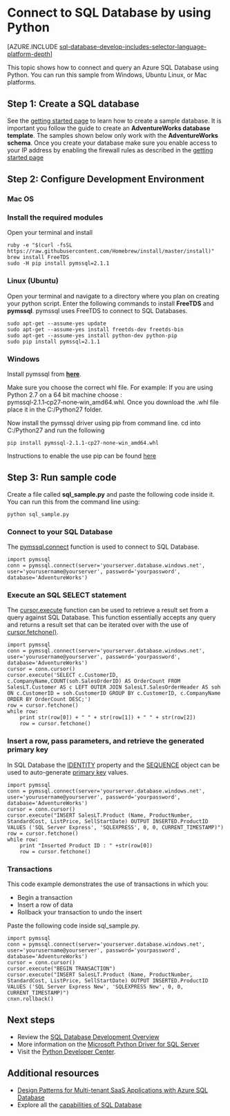 <properties
	pageTitle="Connect to SQL Database by using Python | Microsoft Azure"
	description="Presents a Python code sample you can use to connect to Azure SQL Database."
	services="sql-database"
	documentationCenter=""
	authors="meet-bhagdev"
	manager="jhubbard"
	editor=""/>


<tags
	ms.service="sql-database"
	ms.workload="drivers"
	ms.tgt_pltfrm="na"
	ms.devlang="python"
	ms.topic="article"
	ms.date="10/05/2016"
	ms.author="meetb"/>


# Connect to SQL Database by using Python


[AZURE.INCLUDE [sql-database-develop-includes-selector-language-platform-depth](../../includes/sql-database-develop-includes-selector-language-platform-depth.md)] 


This topic shows how to connect and query an Azure SQL Database using Python. You can run this sample from Windows, Ubuntu Linux, or Mac platforms.


## Step 1: Create a SQL database

See the [getting started page](sql-database-get-started.md) to learn how to create a sample database.  It is important you follow the guide to create an **AdventureWorks database template**. The samples shown below only work with the **AdventureWorks schema**. Once you create your database make sure you enable access to your IP address by enabling the firewall rules as described in the [getting started page](sql-database-get-started.md)

## Step 2: Configure Development Environment

### **Mac OS**   
### Install the required modules
Open your terminal and install

    ruby -e "$(curl -fsSL https://raw.githubusercontent.com/Homebrew/install/master/install)"
    brew install FreeTDS
    sudo -H pip install pymssql=2.1.1

### **Linux (Ubuntu)**

Open your terminal and navigate to a directory where you plan on creating your python script. Enter the following commands to install **FreeTDS** and **pymssql**. pymssql uses FreeTDS to connect to SQL Databases.

	sudo apt-get --assume-yes update
	sudo apt-get --assume-yes install freetds-dev freetds-bin
	sudo apt-get --assume-yes install python-dev python-pip
	sudo pip install pymssql=2.1.1
	
### **Windows**

Install pymssql from [**here**](http://www.lfd.uci.edu/~gohlke/pythonlibs/#pymssql). 

Make sure you choose the correct whl file. For example: If you are using Python 2.7 on a 64 bit machine choose : pymssql‑2.1.1‑cp27‑none‑win_amd64.whl. Once you download the .whl file place it in the C:/Python27 folder.

Now install the pymssql driver using pip from command line. cd into C:/Python27 and run the following
	
	pip install pymssql‑2.1.1‑cp27‑none‑win_amd64.whl

Instructions to enable the use pip can be found [here](http://stackoverflow.com/questions/4750806/how-to-install-pip-on-windows)

## Step 3: Run sample code

Create a file called **sql_sample.py** and paste the following code inside it. You can run this from the command line using:
	
	python sql_sample.py

### Connect to your SQL Database

The [pymssql.connect](http://pymssql.org/en/latest/ref/pymssql.html) function is used to connect to SQL Database.

	import pymssql
	conn = pymssql.connect(server='yourserver.database.windows.net', user='yourusername@yourserver', password='yourpassword', database='AdventureWorks')


### Execute an SQL SELECT statement

The [cursor.execute](http://pymssql.org/en/latest/ref/pymssql.html#pymssql.Cursor.execute) function can be used to retrieve a result set from a query against SQL Database. This function essentially accepts any query and returns a result set that can be iterated over with the use of [cursor.fetchone()](http://pymssql.org/en/latest/ref/pymssql.html#pymssql.Cursor.fetchone).


	import pymssql
	conn = pymssql.connect(server='yourserver.database.windows.net', user='yourusername@yourserver', password='yourpassword', database='AdventureWorks')
	cursor = conn.cursor()
	cursor.execute('SELECT c.CustomerID, c.CompanyName,COUNT(soh.SalesOrderID) AS OrderCount FROM SalesLT.Customer AS c LEFT OUTER JOIN SalesLT.SalesOrderHeader AS soh ON c.CustomerID = soh.CustomerID GROUP BY c.CustomerID, c.CompanyName ORDER BY OrderCount DESC;')
	row = cursor.fetchone()
	while row:
	    print str(row[0]) + " " + str(row[1]) + " " + str(row[2]) 	
	    row = cursor.fetchone()


### Insert a row, pass parameters, and retrieve the generated primary key

In SQL Database the [IDENTITY](https://msdn.microsoft.com/library/ms186775.aspx) property and the [SEQUENCE](https://msdn.microsoft.com/library/ff878058.aspx) object can be used to auto-generate [primary key](https://msdn.microsoft.com/library/ms179610.aspx) values. 


	import pymssql
	conn = pymssql.connect(server='yourserver.database.windows.net', user='yourusername@yourserver', password='yourpassword', database='AdventureWorks')
	cursor = conn.cursor()
	cursor.execute("INSERT SalesLT.Product (Name, ProductNumber, StandardCost, ListPrice, SellStartDate) OUTPUT INSERTED.ProductID VALUES ('SQL Server Express', 'SQLEXPRESS', 0, 0, CURRENT_TIMESTAMP)")
	row = cursor.fetchone()
	while row:
	    print "Inserted Product ID : " +str(row[0])
	    row = cursor.fetchone()


### Transactions


This code example demonstrates the use of transactions in which you:

* Begin a transaction
* Insert a row of data
* Rollback your transaction to undo the insert 

Paste the following code inside sql_sample.py.
	
	import pymssql
	conn = pymssql.connect(server='yourserver.database.windows.net', user='yourusername@yourserver', password='yourpassword', database='AdventureWorks')
	cursor = conn.cursor()
	cursor.execute("BEGIN TRANSACTION")
	cursor.execute("INSERT SalesLT.Product (Name, ProductNumber, StandardCost, ListPrice, SellStartDate) OUTPUT INSERTED.ProductID VALUES ('SQL Server Express New', 'SQLEXPRESS New', 0, 0, CURRENT_TIMESTAMP)")
	cnxn.rollback()

## Next steps

* Review the [SQL Database Development Overview](sql-database-develop-overview.md)
* More information on the [Microsoft Python Driver for SQL Server](https://msdn.microsoft.com/library/mt652092.aspx)
* Visit the [Python Developer Center](/develop/python/).

## Additional resources 

* [Design Patterns for Multi-tenant SaaS Applications with Azure SQL Database](sql-database-design-patterns-multi-tenancy-saas-applications.md)
* Explore all the [capabilities of SQL Database](https://azure.microsoft.com/services/sql-database/)
